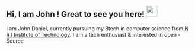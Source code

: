 ## Hi, I am  John ! Great to see you here! <img src="https://raw.githubusercontent.com/aemmadi/aemmadi/master/wave.gif" width="30px">
I am John Daniel, currently pursuing my Btech   in computer science from [N R I Institute of Technology](http://nriit.edu.in/). I am a tech enthusiast & interested in open -Source 
